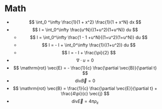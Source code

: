 # Math

- $$ \int_0 ^\infty \frac{1}{1 + x^2} \frac{1}{1 + x^N} dx $$
- $$ I = \int_0^\infty \frac{u^N}{(1+u^2)(1+u^N)} du $$
  - $$ I = \int_0^\infty \frac{1 - 1 +u^N}{(1+u^2)(1+u^N)} du $$
  - $$ I = - I + \int_0^\infty \frac{1}{(1+u^2)} du $$
  - $$ I = - I + \frac{\pi}{2} $$
- $$ \nabla \cdot u = 0 $$
- $$ \mathrm{rot} \vec{E}  = - \frac{1}{c} \frac{\partial \vec{B}}{\partial t} $$
- $$ \mathrm{div} \vec{B}  = 0 $$
- $$ \mathrm{rot} \vec{B}  = \frac{1}{c} \frac{\partial \vec{E}}{\partial t} + \frac{4\pi}{c} \vec{j} $$
- $$ \mathrm{div} \vec{E}  = 4 \pi \rho_{\varepsilon } $$
